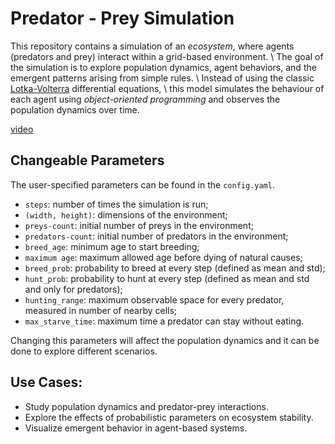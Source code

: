 # Predator - Prey Simulation
This repository contains a simulation of an _ecosystem_, where agents (predators and prey) interact within a grid-based environment. \\
The goal of the simulation is to explore population dynamics, agent behaviors, and the emergent patterns arising from simple rules. \\
Instead of using the classic [Lotka-Volterra](https://en.wikipedia.org/wiki/Lotka%E2%80%93Volterra_equations) differential equations, \\
this model simulates the behaviour of each agent using _object-oriented programming_ and observes the population dynamics over time.

[video](videos_and_graphs/experiment_11-15-18-18-29.mp4)

## Changeable Parameters
The user-specified parameters can be found in the `config.yaml`. 

- `steps`: number of times the simulation is run;
- `(width, height)`: dimensions of the environment;
- `preys-count`: initial number of preys in the environment;
- `predators-count`: initial number of predators in the environment;
- `breed_age`: minimum age to start breeding;
- `maximum age`: maximum allowed age before dying of natural causes;
- `breed_prob`: probability to breed at every step (defined as mean and std);
- `hunt_prob`: probability to hunt at every step (defined as mean and std and only for predators);
- `hunting_range`: maximum observable space for every predator, measured in number of nearby cells;
- `max_starve_time`: maximum time a predator can stay without eating.

Changing this parameters will affect the population dynamics and it can be done to explore different scenarios. 

## Use Cases:
- Study population dynamics and predator-prey interactions.
- Explore the effects of probabilistic parameters on ecosystem stability.
- Visualize emergent behavior in agent-based systems.
